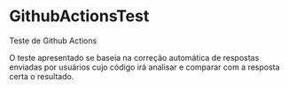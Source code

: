 # GithubActionsTest

Teste de Github Actions

O teste apresentado se baseia na correção automática de respostas enviadas por usuários cujo código irá analisar e comparar com a resposta certa o resultado.
